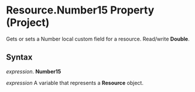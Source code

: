 
# Resource.Number15 Property (Project)

Gets or sets a Number local custom field for a resource. Read/write  **Double**.


## Syntax

 _expression_. **Number15**

 _expression_ A variable that represents a **Resource** object.

